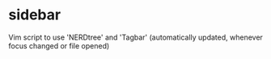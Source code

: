 # sidebar
Vim script to use 'NERDtree' and 'Tagbar' (automatically updated, whenever focus changed or file opened)
